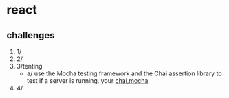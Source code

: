 # react
## challenges
1. 1/
2. 2/
3. 3/tenting
   - a/ use the Mocha testing framework and the Chai assertion library to test if a server is running. your <a href="https://github.com/chaijs/chai">chai</a>,<a href="https://github.com/mochajs/mocha">mocha</a>
4. 4/
